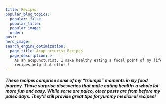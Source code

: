 ```yaml
---
title: Recipes
popular_blog_topics:
  popular: false
  popular_title:
  popular_image:
  order:
post:
hero_image:
search_engine_optimization:
  page_title: Acupuncturist Recipes
  page_description: >-
    As an acupuncturist, I make healthy eating a focal point of my life. These
    recipes help that effort!
---
```


##### These recipes comprise some of my “triumph” moments in my food journey. Those surprise discoveries that make eating healthy a whole lot more fun and easy. While some are paleo, other posts are from before my paleo days. They’ll still provide great tips for yummy medicinal recipes!